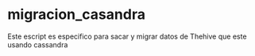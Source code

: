 # migracion_casandra

Este escript es especifico para sacar y migrar datos de Thehive que este usando cassandra
